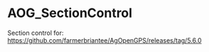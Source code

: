 # AOG_SectionControl

Section control for: https://github.com/farmerbriantee/AgOpenGPS/releases/tag/5.6.0
